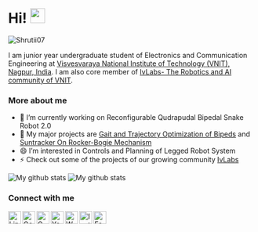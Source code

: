 # Hi! <img src="https://raw.githubusercontent.com/MartinHeinz/MartinHeinz/master/wave.gif" width="30px">
<p align="left"> <img src="https://komarev.com/ghpvc/?username=Shrutii07" alt="Shrutii07" /> </p>

I am junior year undergraduate student of Electronics and Communication Engineering at [Visvesvaraya National Institute of Technology (VNIT), Nagpur, India](http://vnit.ac.in/). I am also core member of [IvLabs- The Robotics and AI community of VNIT](https://www.ivlabs.in/).

### More about me
- 🔭 I’m currently working on Reconfigurable Qudrapudal Bipedal Snake Robot 2.0
- 🌱 My major projects are [Gait and Trajectory Optimization of Bipeds](https://github.com/IvLabs/biped_trajectory_optimization) and [Suntracker On Rocker-Bogie Mechanism](https://github.com/AdityaWadichar/Suntracker-on-mobile-robot)
- 😄 I’m interested in Controls and Planning of Legged Robot System
- ⚡ Check out some of the projects of our growing community [IvLabs](https://github.com/IvLabs)


![My github stats](https://github-readme-stats.vercel.app/api?username=AdityaWadichar&show_icons=true)
![My github stats](https://github-readme-stats.vercel.app/api/top-langs/?username=AdityaWadichar&layout=compact)

### Connect with me

<a target="_blank" href="https://www.linkedin.com/in/aditya-wadichar-87abb4190/">
  <img align="left" alt="LinkdeIN" width="26px" src="https://cdn2.iconfinder.com/data/icons/social-media-2285/512/1_Linkedin_unofficial_colored_svg-512.png" />
</a>
<a target="_blank" href="https://scholar.google.com/citations?hl=en&user=80O_BLEAAAAJ">
  <img align="left" alt="GoogleScholar" width="26px" src="https://cdn.worldvectorlogo.com/logos/google-scholar.svg" />
</a>
<a target="_blank" href="mailto:adityawadchar85@gmail.com">
  <img align="left" alt="Gmail" width="26px" src="https://cdn4.iconfinder.com/data/icons/logos-brands-in-colors/48/google-gmail-512.png" />
</a>
<a target="_blank" href="https://www.youtube.com/channel/UCkXz6roBNGBK4hhm68F7wfw">
  <img align="left" alt="Youtube" width="26px" src="https://cdn2.iconfinder.com/data/icons/social-media-2285/512/1_Youtube_colored_svg-512.png" />
</a>
<a target="_blank" href="https://api.whatsapp.com/send?phone=7775016436">
  <img align="left" alt="Whatsapp" width="26px" src="https://cdn2.iconfinder.com/data/icons/social-media-2285/512/1_Whatsapp2_colored_svg-512.png" />
</a>
<a target="_blank" href="https://www.instagram.com/aditya_wadichar/">
  <img align="left" alt="Instagram" width="26px" src="http://pngimg.com/uploads/instagram/instagram_PNG9.png" />
</a>
<a target="_blank" href="https://www.facebook.com/aditya.wadichar.9">
  <img align="left" alt="Facebook" width="26px" src="https://cdn2.iconfinder.com/data/icons/social-media-2285/512/1_Facebook_colored_svg_copy-512.png" />
</a>
</br>




